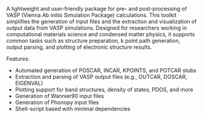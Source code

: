  A lightweight and user-friendly package for pre- and post-processing of VASP (Vienna Ab initio Simulation Package) calculations. 
 This toolkit simplifies the generation of input files and the extraction and visualization of output data from VASP simulations. 
 Designed for researchers working in computational materials science and condensed matter physics, it supports common tasks such as 
 structure preparation, k point path generation, output parsing, and plotting of electronic structure results.

Features:
- Automated generation of POSCAR, INCAR, KPOINTS, and POTCAR stubs
- Extraction and parsing of VASP output files (e.g., OUTCAR, DOSCAR, EIGENVAL)
- Plotting support for band structures, density of states, PDOS, and more
- Generation of Wannier90 input files
- Generation of Phonopy input files
- Shell-script based with minimal dependencies
